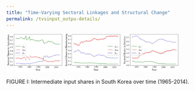 ```yaml
---
title: "Time-Varying Sectoral Linkages and Structural Change"
permalink: /tvsinput_outpu-details/
---
```


<p float="left">
  <img src="/images/gamma_a.jpg" width="30%" alt="Agriculture" />
  <img src="/images/gamma_m.jpg" width="30%" alt="Manufacturing" /> 
  <img src="/images/gamma_s.jpg" width="30%" alt="Services" />
</p>
FIGURE I: Intermediate input shares in South Korea over time (1965-2014).



